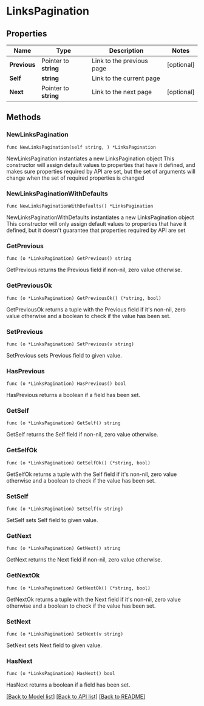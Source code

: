 # LinksPagination

## Properties

Name | Type | Description | Notes
------------ | ------------- | ------------- | -------------
**Previous** | Pointer to **string** | Link to the previous page | [optional] 
**Self** | **string** | Link to the current page | 
**Next** | Pointer to **string** | Link to the next page | [optional] 

## Methods

### NewLinksPagination

`func NewLinksPagination(self string, ) *LinksPagination`

NewLinksPagination instantiates a new LinksPagination object
This constructor will assign default values to properties that have it defined,
and makes sure properties required by API are set, but the set of arguments
will change when the set of required properties is changed

### NewLinksPaginationWithDefaults

`func NewLinksPaginationWithDefaults() *LinksPagination`

NewLinksPaginationWithDefaults instantiates a new LinksPagination object
This constructor will only assign default values to properties that have it defined,
but it doesn't guarantee that properties required by API are set

### GetPrevious

`func (o *LinksPagination) GetPrevious() string`

GetPrevious returns the Previous field if non-nil, zero value otherwise.

### GetPreviousOk

`func (o *LinksPagination) GetPreviousOk() (*string, bool)`

GetPreviousOk returns a tuple with the Previous field if it's non-nil, zero value otherwise
and a boolean to check if the value has been set.

### SetPrevious

`func (o *LinksPagination) SetPrevious(v string)`

SetPrevious sets Previous field to given value.

### HasPrevious

`func (o *LinksPagination) HasPrevious() bool`

HasPrevious returns a boolean if a field has been set.

### GetSelf

`func (o *LinksPagination) GetSelf() string`

GetSelf returns the Self field if non-nil, zero value otherwise.

### GetSelfOk

`func (o *LinksPagination) GetSelfOk() (*string, bool)`

GetSelfOk returns a tuple with the Self field if it's non-nil, zero value otherwise
and a boolean to check if the value has been set.

### SetSelf

`func (o *LinksPagination) SetSelf(v string)`

SetSelf sets Self field to given value.


### GetNext

`func (o *LinksPagination) GetNext() string`

GetNext returns the Next field if non-nil, zero value otherwise.

### GetNextOk

`func (o *LinksPagination) GetNextOk() (*string, bool)`

GetNextOk returns a tuple with the Next field if it's non-nil, zero value otherwise
and a boolean to check if the value has been set.

### SetNext

`func (o *LinksPagination) SetNext(v string)`

SetNext sets Next field to given value.

### HasNext

`func (o *LinksPagination) HasNext() bool`

HasNext returns a boolean if a field has been set.


[[Back to Model list]](../README.md#documentation-for-models) [[Back to API list]](../README.md#documentation-for-api-endpoints) [[Back to README]](../README.md)


